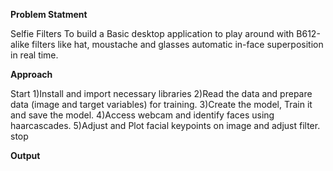 **Problem Statment**

Selfie Filters
To build a Basic desktop application to play around with B612-alike filters like hat, moustache and glasses automatic in-face superposition in real time.

**Approach**

Start
1)Install and import necessary libraries
2)Read the data and prepare data (image and target variables) for training.
3)Create the model, Train it and save the model.
4)Access webcam and identify faces using haarcascades.
5)Adjust and Plot facial keypoints on image and adjust filter.
stop

**Output**

[](blob:https://web.whatsapp.com/3e20f9b6-bbaf-4c4a-9bfe-84c966b95275)
[](blob:https://web.whatsapp.com/8a6f33f7-eabc-4b10-823b-716dc98731fc)
